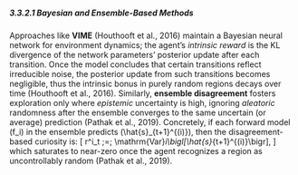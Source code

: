 ##### 3.3.2.1 Bayesian and Ensemble-Based Methods

Approaches like **VIME** (Houthooft et al., 2016) maintain a Bayesian neural network for environment dynamics; the agent’s *intrinsic reward* is the KL divergence of the network parameters’ posterior update after each transition. Once the model concludes that certain transitions reflect irreducible noise, the posterior update from such transitions becomes negligible, thus the intrinsic bonus in purely random regions decays over time (Houthooft et al., 2016). Similarly, **ensemble disagreement** fosters exploration only where *epistemic* uncertainty is high, ignoring *aleatoric* randomness after the ensemble converges to the same uncertain (or average) prediction (Pathak et al., 2019). Concretely, if each forward model \(f_i\) in the ensemble predicts \(\hat{s}_{t+1}^{(i)}\), then the disagreement-based curiosity is:
\[
r^i_t
\;=\;
\mathrm{Var}_i\bigl[\hat{s}_{t+1}^{(i)}\bigr],
\]
which saturates to near-zero once the agent recognizes a region as uncontrollably random (Pathak et al., 2019).

